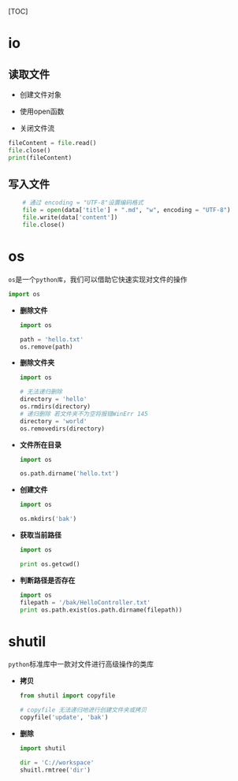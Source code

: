 [TOC]

# io

## 读取文件

- 创建文件对象

- 使用open函数
- 关闭文件流

```python
fileContent = file.read()
file.close()
print(fileContent)
```

## 写入文件

```python
	# 通过 encoding = "UTF-8"设置编码格式
    file = open(data['title'] + ".md", "w", encoding = "UTF-8")
    file.write(data['content'])
    file.close()
```

# os

`os`是一个`python库`，我们可以借助它快速实现对文件的操作

``` python
import os
```

- **删除文件**

  ``` python
  import os
  
  path = 'hello.txt'
  os.remove(path)
  ```

- **删除文件夹**

  ``` python
  import os
  
  # 无法递归删除
  directory = 'hello'
  os.rmdirs(directory)
  # 递归删除 若文件夹不为空将报错WinErr 145
  directory = 'world'
  os.removedirs(directory)
  ```

- **文件所在目录**

  ``` python
  import os
  
  os.path.dirname('hello.txt')
  ```

- **创建文件**

  ``` python
  import os
  
  os.mkdirs('bak')
  ```

- **获取当前路径**

  ``` python
  import os
  
  print os.getcwd()
  ```

- **判断路径是否存在**

  ``` python
  import os 
  filepath = '/bak/HelloController.txt'
  print os.path.exist(os.path.dirname(filepath))
  ```

  

# shutil

`python`标准库中一款对文件进行高级操作的类库

- **拷贝**

  ``` python
  from shutil import copyfile
  
  # copyfile 无法递归地进行创建文件夹或拷贝
  copyfile('update', 'bak')
  ```

- **删除**

  ``` python
  import shutil
  
  dir = 'C://workspace'
  shuitl.rmtree('dir')
  ```

  
